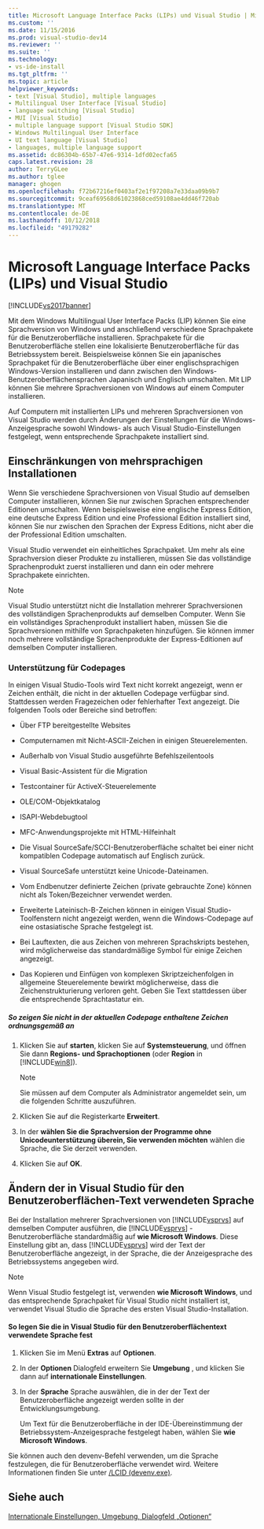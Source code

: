 ```yaml
---
title: Microsoft Language Interface Packs (LIPs) und Visual Studio | Microsoft-Dokumentation
ms.custom: ''
ms.date: 11/15/2016
ms.prod: visual-studio-dev14
ms.reviewer: ''
ms.suite: ''
ms.technology:
- vs-ide-install
ms.tgt_pltfrm: ''
ms.topic: article
helpviewer_keywords:
- text [Visual Studio], multiple languages
- Multilingual User Interface [Visual Studio]
- language switching [Visual Studio]
- MUI [Visual Studio]
- multiple language support [Visual Studio SDK]
- Windows Multilingual User Interface
- UI text language [Visual Studio]
- languages, multiple language support
ms.assetid: dc86304b-65b7-47e6-9314-1dfd02ecfa65
caps.latest.revision: 28
author: TerryGLee
ms.author: tglee
manager: ghogen
ms.openlocfilehash: f72b67216ef0403af2e1f97208a7e33daa09b9b7
ms.sourcegitcommit: 9ceaf69568d61023868ced59108ae4dd46f720ab
ms.translationtype: MT
ms.contentlocale: de-DE
ms.lasthandoff: 10/12/2018
ms.locfileid: "49179282"
---
```

# <a name="microsoft-language-interface-packs-lips-and-visual-studio"></a>Microsoft Language Interface Packs (LIPs) und Visual Studio
[!INCLUDE[vs2017banner](../includes/vs2017banner.md)]

Mit dem Windows Multilingual User Interface Packs (LIP) können Sie eine Sprachversion von Windows und anschließend verschiedene Sprachpakete für die Benutzeroberfläche installieren. Sprachpakete für die Benutzeroberfläche stellen eine lokalisierte Benutzeroberfläche für das Betriebssystem bereit. Beispielsweise können Sie ein japanisches Sprachpaket für die Benutzeroberfläche über einer englischsprachigen Windows-Version installieren und dann zwischen den Windows-Benutzeroberflächensprachen Japanisch und Englisch umschalten. Mit LIP können Sie mehrere Sprachversionen von Windows auf einem Computer installieren.  
  
 Auf Computern mit installierten LIPs und mehreren Sprachversionen von Visual Studio werden durch Änderungen der Einstellungen für die Windows-Anzeigesprache sowohl Windows- als auch Visual Studio-Einstellungen festgelegt, wenn entsprechende Sprachpakete installiert sind.  
  
## <a name="limitations-of-multi-language-installations"></a>Einschränkungen von mehrsprachigen Installationen  
 Wenn Sie verschiedene Sprachversionen von Visual Studio auf demselben Computer installieren, können Sie nur zwischen Sprachen entsprechender Editionen umschalten. Wenn beispielsweise eine englische Express Edition, eine deutsche Express Edition und eine Professional Edition installiert sind, können Sie nur zwischen den Sprachen der Express Editions, nicht aber die der Professional Edition umschalten.  
  
 Visual Studio verwendet ein einheitliches Sprachpaket. Um mehr als eine Sprachversion dieser Produkte zu installieren, müssen Sie das vollständige Sprachenprodukt zuerst installieren und dann ein oder mehrere Sprachpakete einrichten.  
  
> [!NOTE]
>  Visual Studio unterstützt nicht die Installation mehrerer Sprachversionen des vollständigen Sprachenprodukts auf demselben Computer. Wenn Sie ein vollständiges Sprachenprodukt installiert haben, müssen Sie die Sprachversionen mithilfe von Sprachpaketen hinzufügen. Sie können immer noch mehrere vollständige Sprachenprodukte der Express-Editionen auf demselben Computer installieren.  
  
### <a name="support-for-code-pages"></a>Unterstützung für Codepages  
 In einigen Visual Studio-Tools wird Text nicht korrekt angezeigt, wenn er Zeichen enthält, die nicht in der aktuellen Codepage verfügbar sind. Stattdessen werden Fragezeichen oder fehlerhafter Text angezeigt. Die folgenden Tools oder Bereiche sind betroffen:  
  
-   Über FTP bereitgestellte Websites  
  
-   Computernamen mit Nicht-ASCII-Zeichen in einigen Steuerelementen.  
  
-   Außerhalb von Visual Studio ausgeführte Befehlszeilentools  
  
-   Visual Basic-Assistent für die Migration  
  
-   Testcontainer für ActiveX-Steuerelemente  
  
-   OLE/COM-Objektkatalog  
  
-   ISAPI-Webdebugtool  
  
-   MFC-Anwendungsprojekte mit HTML-Hilfeinhalt  
  
-   Die Visual SourceSafe/SCCI-Benutzeroberfläche schaltet bei einer nicht kompatiblen Codepage automatisch auf Englisch zurück.  
  
-   Visual SourceSafe unterstützt keine Unicode-Dateinamen.  
  
-   Vom Endbenutzer definierte Zeichen (private gebrauchte Zone) können nicht als Token/Bezeichner verwendet werden.  
  
-   Erweiterte Lateinisch-B-Zeichen können in einigen Visual Studio-Toolfenstern nicht angezeigt werden, wenn die Windows-Codepage auf eine ostasiatische Sprache festgelegt ist.  
  
-   Bei Lauftexten, die aus Zeichen von mehreren Sprachskripts bestehen, wird möglicherweise das standardmäßige Symbol für einige Zeichen angezeigt.  
  
-   Das Kopieren und Einfügen von komplexen Skriptzeichenfolgen in allgemeine Steuerelemente bewirkt möglicherweise, dass die Zeichenstrukturierung verloren geht. Geben Sie Text stattdessen über die entsprechende Sprachtastatur ein.  
  
##### <a name="to-correctly-display-characters-that-are-not-included-in-the-current-code-page"></a>So zeigen Sie nicht in der aktuellen Codepage enthaltene Zeichen ordnungsgemäß an  
  
1.  Klicken Sie auf **starten**, klicken Sie auf **Systemsteuerung**, und öffnen Sie dann **Regions- und Sprachoptionen** (oder **Region** in [!INCLUDE[win8](../includes/win8-md.md)]).  
  
    > [!NOTE]
    >  Sie müssen auf dem Computer als Administrator angemeldet sein, um die folgenden Schritte auszuführen.  
  
2.  Klicken Sie auf die Registerkarte **Erweitert**.  
  
3.  In der **wählen Sie die Sprachversion der Programme ohne Unicodeunterstützung überein, Sie verwenden möchten** wählen die Sprache, die Sie derzeit verwenden.  
  
4.  Klicken Sie auf **OK**.  
  
## <a name="changing-the-language-used-for-the-ui-text-in-visual-studio"></a>Ändern der in Visual Studio für den Benutzeroberflächen-Text verwendeten Sprache  
 Bei der Installation mehrerer Sprachversionen von [!INCLUDE[vsprvs](../includes/vsprvs-md.md)] auf demselben Computer ausführen, die [!INCLUDE[vsprvs](../includes/vsprvs-md.md)] -Benutzeroberfläche standardmäßig auf **wie Microsoft Windows**. Diese Einstellung gibt an, dass [!INCLUDE[vsprvs](../includes/vsprvs-md.md)] wird der Text der Benutzeroberfläche angezeigt, in der Sprache, die der Anzeigesprache des Betriebssystems angegeben wird.  
  
> [!NOTE]
>  Wenn Visual Studio festgelegt ist, verwenden **wie Microsoft Windows**, und das entsprechende Sprachpaket für Visual Studio nicht installiert ist, verwendet Visual Studio die Sprache des ersten Visual Studio-Installation.  
  
#### <a name="to-set-the-language-that-is-used-for-the-ui-text-in-visual-studio"></a>So legen Sie die in Visual Studio für den Benutzeroberflächentext verwendete Sprache fest  
  
1.  Klicken Sie im Menü **Extras** auf **Optionen**.  
  
2.  In der **Optionen** Dialogfeld erweitern Sie **Umgebung** , und klicken Sie dann auf **internationale Einstellungen**.  
  
3.  In der **Sprache** Sprache auswählen, die in der der Text der Benutzeroberfläche angezeigt werden sollte in der Entwicklungsumgebung.  
  
     Um Text für die Benutzeroberfläche in der IDE-Übereinstimmung der Betriebssystem-Anzeigesprache festgelegt haben, wählen Sie **wie Microsoft Windows**.  
  
 Sie können auch den devenv-Befehl verwenden, um die Sprache festzulegen, die für Benutzeroberfläche verwendet wird. Weitere Informationen finden Sie unter [/LCID (devenv.exe)](../ide/reference/lcid-devenv-exe.md).  
  
## <a name="see-also"></a>Siehe auch  
 [Internationale Einstellungen, Umgebung, Dialogfeld „Optionen“](../ide/reference/international-settings-environment-options-dialog-box.md)